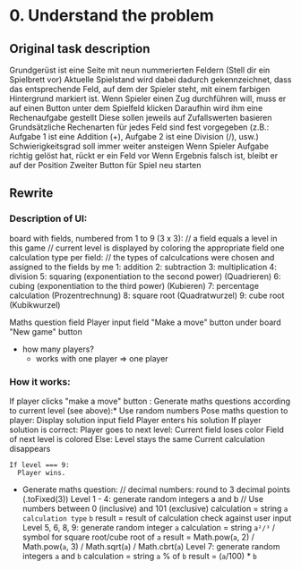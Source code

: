 # 0. Understand the problem

## Original task description
Grundgerüst ist eine Seite mit neun nummerierten Feldern (Stell dir ein Spielbrett vor)
Aktuelle Spielstand wird dabei dadurch gekennzeichnet, dass das entsprechende Feld, auf dem der Spieler steht, mit einem farbigen Hintergrund markiert ist.
Wenn Spieler einen Zug durchführen will, muss er auf einen Button unter dem Spielfeld klicken
Daraufhin wird ihm eine Rechenaufgabe gestellt
Diese sollen jeweils auf Zufallswerten basieren
Grundsätzliche Rechenarten für jedes Feld sind fest vorgegeben (z.B.: Aufgabe 1 ist eine Addition (+), Aufgabe 2 ist eine Division (/), usw.)
Schwierigkeitsgrad soll immer weiter ansteigen
Wenn Spieler Aufgabe richtig gelöst hat, rückt er ein Feld vor
Wenn Ergebnis falsch ist, bleibt er auf der Position
Zweiter Button für Spiel neu starten

## Rewrite

### Description of UI:
board with fields, numbered from 1 to 9 (3 x 3):
// a field equals a level in this game
// current level is displayed by coloring the appropriate field
  one calculation type per field: // the types of calculcations were chosen and assigned to the fields by me
    1: addition
    2: subtraction
    3: multiplication
    4: division
    5: squaring (exponentiation to the second power) (Quadrieren)
    6: cubing (exponentiation to the third power) (Kubieren)
    7: percentage calculation (Prozentrechnung)
    8: square root (Quadratwurzel)
    9: cube root (Kubikwurzel)

Maths question field
Player input field
"Make a move" button under board
"New game" button

* how many players?
  * works with one player => one player

### How it works: 
If player clicks "make a move" button :
  Generate maths questions according to current level (see above):*
    Use random numbers
  Pose maths question to player:
    Display solution input field
    Player enters his solution
    If player solution is correct:
      Player goes to next level:
        Current field loses color
        Field of next level is colored
    Else:
      Level stays the same
    Current calculation disappears

    If level === 9:
      Player wins.

* Generate maths question:
  // decimal numbers: round to 3 decimal points (.toFixed(3))
  Level 1 - 4:
    generate random integers a and b
      // Use numbers between 0 (inclusive) and 101 (exclusive)
    calculation = string `a` `calculation type` `b` 
    result = result of calculation
    check against user input
  Level 5, 6, 8, 9: 
    generate random integer `a`
    calculation = string `a²/³` / symbol for square root/cube root of `a`
    result = Math.pow(`a`, 2) / Math.pow(`a`, 3) / Math.sqrt(`a`) / Math.cbrt(`a`)
  Level 7:
    generate random integers `a` and `b`
    calculation = string `a` % of `b`
    result = (`a`/100) * `b`

